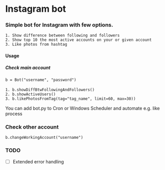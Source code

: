 # Instagram bot

### Simple bot for Instagram with few options.<br>
    1. Show difference between following and followers
    2. Show top 10 the most active accounts on your or given account
    3. Like photos from hashtag


#### Usage
##### Check main account

`b = Bot("username", "password")` <br><br>
`1. b.showDiffBtwFollowingAndFollowers()`<br>
`2. b.showActiveUsers()`<br>
`3. b.likePhotosFromTag(tag="tag_name", limit=60, max=30))`

You can add bot.py to Cron or Windows Scheduler and automate e.g. like process
### Check other account
`b.changeWorkingAccount("username")`
 
### TODO
- [ ] Extended error handling




